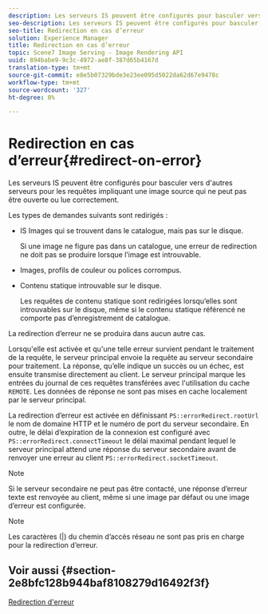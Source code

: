 ```yaml
---
description: Les serveurs IS peuvent être configurés pour basculer vers d'autres serveurs pour les requêtes impliquant une image source qui ne peut pas être ouverte ou lue correctement.
seo-description: Les serveurs IS peuvent être configurés pour basculer vers d'autres serveurs pour les requêtes impliquant une image source qui ne peut pas être ouverte ou lue correctement.
seo-title: Redirection en cas d’erreur
solution: Experience Manager
title: Redirection en cas d’erreur
topic: Scene7 Image Serving - Image Rendering API
uuid: 894babe9-9c3c-4972-ae8f-387d65b4167d
translation-type: tm+mt
source-git-commit: e8e5b07329bde3e23ee095d5022da62d67e9478c
workflow-type: tm+mt
source-wordcount: '327'
ht-degree: 0%

---
```



# Redirection en cas d’erreur{#redirect-on-error}

Les serveurs IS peuvent être configurés pour basculer vers d&#39;autres serveurs pour les requêtes impliquant une image source qui ne peut pas être ouverte ou lue correctement.

Les types de demandes suivants sont redirigés :

* IS Images qui se trouvent dans le catalogue, mais pas sur le disque.

   Si une image ne figure pas dans un catalogue, une erreur de redirection ne doit pas se produire lorsque l’image est introuvable.

* Images, profils de couleur ou polices corrompus.
* Contenu statique introuvable sur le disque.

   Les requêtes de contenu statique sont redirigées lorsqu’elles sont introuvables sur le disque, même si le contenu statique référencé ne comporte pas d’enregistrement de catalogue.

La redirection d’erreur ne se produira dans aucun autre cas.

Lorsqu&#39;elle est activée et qu&#39;une telle erreur survient pendant le traitement de la requête, le serveur principal envoie la requête au serveur secondaire pour traitement. La réponse, qu’elle indique un succès ou un échec, est ensuite transmise directement au client. Le serveur principal marque les entrées du journal de ces requêtes transférées avec l&#39;utilisation du cache `REMOTE`. Les données de réponse ne sont pas mises en cache localement par le serveur principal.

La redirection d’erreur est activée en définissant `PS::errorRedirect.rootUrl` le nom de domaine HTTP et le numéro de port du serveur secondaire. En outre, le délai d’expiration de la connexion est configuré avec `PS::errorRedirect.connectTimeout` le délai maximal pendant lequel le serveur principal attend une réponse du serveur secondaire avant de renvoyer une erreur au client `PS::errorRedirect.socketTimeout`.

>[!NOTE]
>
>Si le serveur secondaire ne peut pas être contacté, une réponse d’erreur texte est renvoyée au client, même si une image par défaut ou une image d’erreur est configurée.

>[!NOTE]
>
>Les caractères (|) du chemin d’accès réseau ne sont pas pris en charge pour la redirection d’erreur.

## Voir aussi {#section-2e8bfc128b944baf8108279d16492f3f}

[Redirection d&#39;erreur](../../../is-api/image-serving-api-ref/c-configuration-and-administration/c-server-settings/r-error-redirection.md#reference-268b1bf6ce1b44bb979727c6f5daf1ac)
